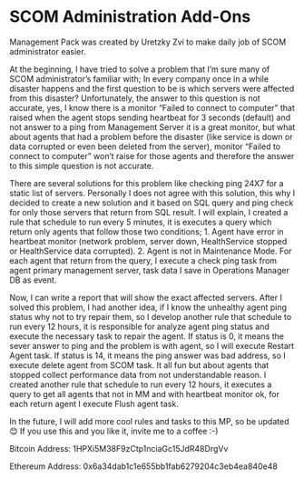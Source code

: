 # SCOM Administration Add-Ons

Management Pack was created by Uretzky Zvi to make daily job of SCOM administrator easier.

At the beginning, I have tried to solve a problem that I’m sure many of SCOM administrator’s familiar with; In every company once in a while disaster happens and the first question to be is which servers were affected from this disaster? Unfortunately, the answer to this question is not accurate, yes, I know there is a monitor “Failed to connect to computer” that raised when the agent stops sending heartbeat for 3 seconds (default) and not answer to a ping from Management Server it is a great monitor, but what about agents that had a problem before the disaster (like service is down or data corrupted or even been deleted from the server), monitor “Failed to connect to computer” won’t raise for those agents and therefore the answer to this simple question is not accurate.

There are several solutions for this problem like checking ping 24X7 for a static list of servers.
Personally I does not agree with this solution, this why I decided to create a new solution and it based on SQL query and ping check for only those servers that return from SQL result. 
I will explain, I created a rule that schedule to run every 5 minutes, it is executes a query which return only agents that follow those two conditions; 1. Agent have error in heartbeat monitor (network problem, server down, HealthService stopped or HealthService data corrupted). 2. Agent is not in Maintenance Mode.
For each agent that return from the query, I execute a check ping task from agent primary management server, task data I save in Operations Manager DB as event.

Now, I can write a report that will show the exact affected servers.
After I solved this problem, I had another idea, if I know the unhealthy agent ping status why not to try repair them, so I develop another rule that schedule to run every 12 hours, it is responsible for analyze agent ping status and execute the necessary task to repair the agent. If status is 0, it means the sever answer to ping and the problem is with agent, so I will execute Restart Agent task. If status is 14, it means the ping answer was bad address, so I execute delete agent from SCOM task.
It all fun but about agents that stopped collect performance data from not understandable reason.
I created another rule that schedule to run every 12 hours, it executes a query to get all agents that not in MM and with heartbeat monitor ok, for each return agent I execute Flush agent task.

In the future, I will add more cool rules and tasks to this MP, so be updated 😊 
If you use this and you like it, invite me to a coffee :-)

Bitcoin Address: 1HPXi5M38F9zCtp1nciaGc15JdR48DrgVv

Ethereum Address: 0x6a34dab1c1e655bb1fab6279204c3eb4ea840e48
